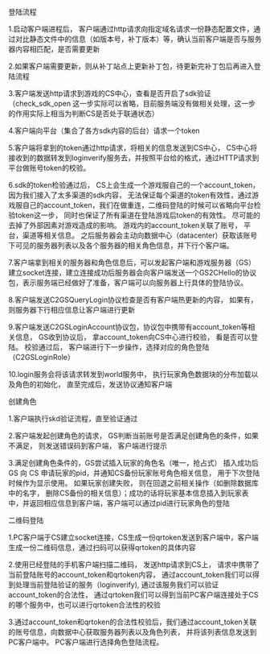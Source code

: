 登陆流程

1.启动客户端进程后， 客户端通过http请求向指定域名请求一份静态配置文件，通过对比静态文件中的信息（如版本号，补丁版本）等，确认当前客户端是否与服务器内容相匹配，是否需要更新

2.如果客户端需要更新，则从补丁站点上更新补丁包，待更新完补丁包后再进入登陆流程

3.客户端发送http请求到游戏的CS中心，查看是否开启了sdk验证（check_sdk_open 这一步实际可以省略，目前服务端没有做相关处理，这一步的作用实际上相当为判断CS是否处于联通状态）

4.客户端向平台（集合了各方sdk内容的后台）请求一个token

5.客户端将拿到的token通过http请求，将相关的信息发送到CS中心， CS中心将接收到的数据转发到loginverify服务去，并按照平台给的格式，通过HTTP请求到平台做账号token的校验。

6.sdk的token检验通过后， CS上会生成一个游戏服自己的一个account_token， 因为我们接入了太多渠道的sdk内容， 无法保证每个渠道的token有效性，通过游戏服自己的account_token，我们在做重连，二维码登陆的时候可以省略向平台检验token这一步， 同时也保证了所有渠道在登陆游戏后token的有效性。 尽可能的去掉了外部因素对游戏造成的影响。 游戏内的account_token关联了账号， 平台，渠道等相关信息。 之后服务器会主动向数据中心（datacenter）获取该账号下可见的服务器列表以及各个服务器的相关角色信息，并下行个客户端。

7.客户端拿到相关的服务器和角色信息后，可以发起客户端和游戏服务器（GS）建立socket连接，建立连接成功后服务器会向客户端发送一个GS2CHello的协议包，表示服务端已经做好了准备，客户端可以向服务器上行具体的登陆协议。

8.客户端发送C2GSQueryLogin协议检查是否有客户端热更新的内容， 如果有，则服务器下行相应信息让客户端进行更新

9.客户端发送C2GSLoginAccount协议包，协议包中携带有account_token等相关信息， GS收到协议后， 拿account_token向CS中心进行校验， 看是否可以登陆。 校验通过后， 客户端进行下一步操作，选择对应的角色登陆（C2GSLoginRole）

10.login服务会将该请求转发到world服务中， 执行玩家角色数据块的分布加载以及角色的初始化， 直至完成后，发送协议通知客户端



创建角色

1.客户端执行skd验证流程，直至验证通过

2.客户端发起创建角色的请求， GS判断当前账号是否满足创建角色的条件，如果不满足， 则发送错误码到客户端， 客户端进行提示

3.满足创建角色条件的，GS尝试插入玩家的角色名（唯一，抢占式） 插入成功后 GS 向 CS 申请玩家的pid，并通知CS备份玩家账号角色相关信息， 用于下次登陆时候作为显示使用。 如果玩家创建失败， 则在回退之前相关操作（如删除数据库中的名字， 删除CS备份的相关信息）；成功的话将玩家基本信息插入到玩家表中，并返回相应信息到客户端，客户端可以通过pid进行玩家角色的登陆


二维码登陆

1.PC客户端于CS建立socket连接，CS生成一份qrtoken发送到客户端中，客户端生成一份二维码信息，通过扫码可以获得qrtoken的具体内容

2.使用已经登陆的手机客户端扫描二维码， 发送http请求到CS上， 请求中携带了当前登陆账号的account_token和qrtoken内容， 通过account_token我们可以得到处理当前登陆验证的服务（loginverify), 通过该服务我们可以验证account_token的合法性， 通过qrtoken我们可以得到当前PC客户端连接处于CS的哪个服务中，也可以进行qrtoken合法性的校验

3.通过account_token和qrtoken的合法性校验后，我们通过account_token关联的账号信息，向数据中心获取服务器列表以及角色列表， 并将该列表信息发送到PC客户端中。 PC客户端进行选择角色登陆流程。
